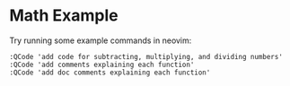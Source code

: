 # Math Example

Try running some example commands in neovim:
```
:QCode 'add code for subtracting, multiplying, and dividing numbers'
:QCode 'add comments explaining each function'
:QCode 'add doc comments explaining each function'

```

